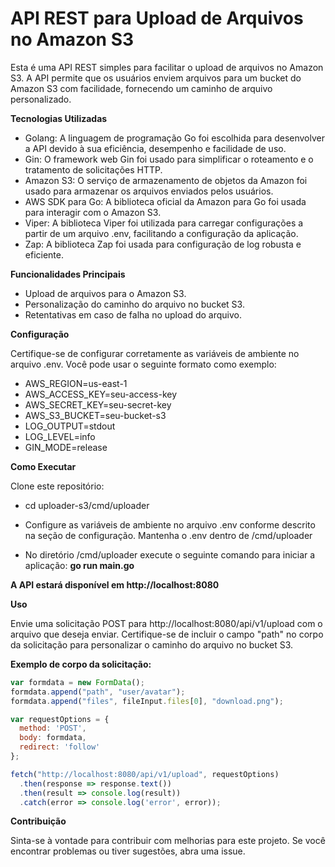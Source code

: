 
# API REST para Upload de Arquivos no Amazon S3

Esta é uma API REST simples para facilitar o upload de arquivos no Amazon S3. A API permite que os usuários enviem arquivos para um bucket do Amazon S3 com facilidade, fornecendo um caminho de arquivo personalizado.



**Tecnologias Utilizadas**
* Golang: A linguagem de programação Go foi escolhida para desenvolver a API devido à sua eficiência, desempenho e facilidade de uso.
* Gin: O framework web Gin foi usado para simplificar o roteamento e o tratamento de solicitações HTTP.
* Amazon S3: O serviço de armazenamento de objetos da Amazon foi usado para armazenar os arquivos enviados pelos usuários.
* AWS SDK para Go: A biblioteca oficial da Amazon para Go foi usada para interagir com o Amazon S3.
* Viper: A biblioteca Viper foi utilizada para carregar configurações a partir de um arquivo .env, facilitando a configuração da aplicação.
* Zap: A biblioteca Zap foi usada para configuração de log robusta e eficiente.


**Funcionalidades Principais**

* Upload de arquivos para o Amazon S3.
* Personalização do caminho do arquivo no bucket S3.
* Retentativas em caso de falha no upload do arquivo.

**Configuração**

Certifique-se de configurar corretamente as variáveis de ambiente no arquivo .env. Você pode usar o seguinte formato como exemplo:

* AWS_REGION=us-east-1
* AWS_ACCESS_KEY=seu-access-key
* AWS_SECRET_KEY=seu-secret-key
* AWS_S3_BUCKET=seu-bucket-s3
* LOG_OUTPUT=stdout
* LOG_LEVEL=info
* GIN_MODE=release

**Como Executar**

Clone este repositório:

* cd uploader-s3/cmd/uploader
* Configure as variáveis de ambiente no arquivo .env conforme descrito na seção de configuração. Mantenha o .env dentro de /cmd/uploader

* No diretório /cmd/uploader execute o seguinte comando para iniciar a aplicação: **go run main.go**

**A API estará disponível em http://localhost:8080**

**Uso**

Envie uma solicitação POST para http://localhost:8080/api/v1/upload com o arquivo que deseja enviar. Certifique-se de incluir o campo "path" no corpo da solicitação para personalizar o caminho do arquivo no bucket S3.

**Exemplo de corpo da solicitação:**
~~~javascript
var formdata = new FormData();
formdata.append("path", "user/avatar");
formdata.append("files", fileInput.files[0], "download.png");

var requestOptions = {
  method: 'POST',
  body: formdata,
  redirect: 'follow'
};

fetch("http://localhost:8080/api/v1/upload", requestOptions)
  .then(response => response.text())
  .then(result => console.log(result))
  .catch(error => console.log('error', error));
~~~

**Contribuição**

Sinta-se à vontade para contribuir com melhorias para este projeto. Se você encontrar problemas ou tiver sugestões, abra uma issue.